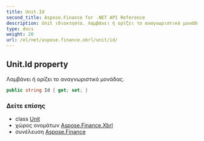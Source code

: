 ```yaml
---
title: Unit.Id
second_title: Aspose.Finance for .NET API Reference
description: Unit ιδιοκτησία. Λαμβάνει ή ορίζει το αναγνωριστικό μονάδας.
type: docs
weight: 20
url: /el/net/aspose.finance.xbrl/unit/id/
---
```

## Unit.Id property

Λαμβάνει ή ορίζει το αναγνωριστικό μονάδας.

```csharp
public string Id { get; set; }
```

### Δείτε επίσης

* class [Unit](../)
* χώρος ονομάτων [Aspose.Finance.Xbrl](../../unit/)
* συνέλευση [Aspose.Finance](../../../)


